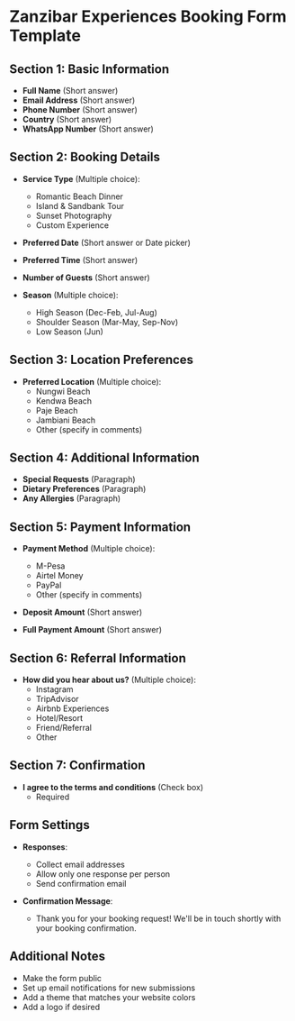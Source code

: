# Zanzibar Experiences Booking Form Template

## Section 1: Basic Information
- **Full Name** (Short answer)
- **Email Address** (Short answer)
- **Phone Number** (Short answer)
- **Country** (Short answer)
- **WhatsApp Number** (Short answer)

## Section 2: Booking Details
- **Service Type** (Multiple choice):
  * Romantic Beach Dinner
  * Island & Sandbank Tour
  * Sunset Photography
  * Custom Experience

- **Preferred Date** (Short answer or Date picker)
- **Preferred Time** (Short answer)
- **Number of Guests** (Short answer)
- **Season** (Multiple choice):
  * High Season (Dec-Feb, Jul-Aug)
  * Shoulder Season (Mar-May, Sep-Nov)
  * Low Season (Jun)

## Section 3: Location Preferences
- **Preferred Location** (Multiple choice):
  * Nungwi Beach
  * Kendwa Beach
  * Paje Beach
  * Jambiani Beach
  * Other (specify in comments)

## Section 4: Additional Information
- **Special Requests** (Paragraph)
- **Dietary Preferences** (Paragraph)
- **Any Allergies** (Paragraph)

## Section 5: Payment Information
- **Payment Method** (Multiple choice):
  * M-Pesa
  * Airtel Money
  * PayPal
  * Other (specify in comments)

- **Deposit Amount** (Short answer)
- **Full Payment Amount** (Short answer)

## Section 6: Referral Information
- **How did you hear about us?** (Multiple choice):
  * Instagram
  * TripAdvisor
  * Airbnb Experiences
  * Hotel/Resort
  * Friend/Referral
  * Other

## Section 7: Confirmation
- **I agree to the terms and conditions** (Check box)
  * Required

## Form Settings
- **Responses**:
  * Collect email addresses
  * Allow only one response per person
  * Send confirmation email

- **Confirmation Message**:
  * Thank you for your booking request! We'll be in touch shortly with your booking confirmation.

## Additional Notes
- Make the form public
- Set up email notifications for new submissions
- Add a theme that matches your website colors
- Add a logo if desired
